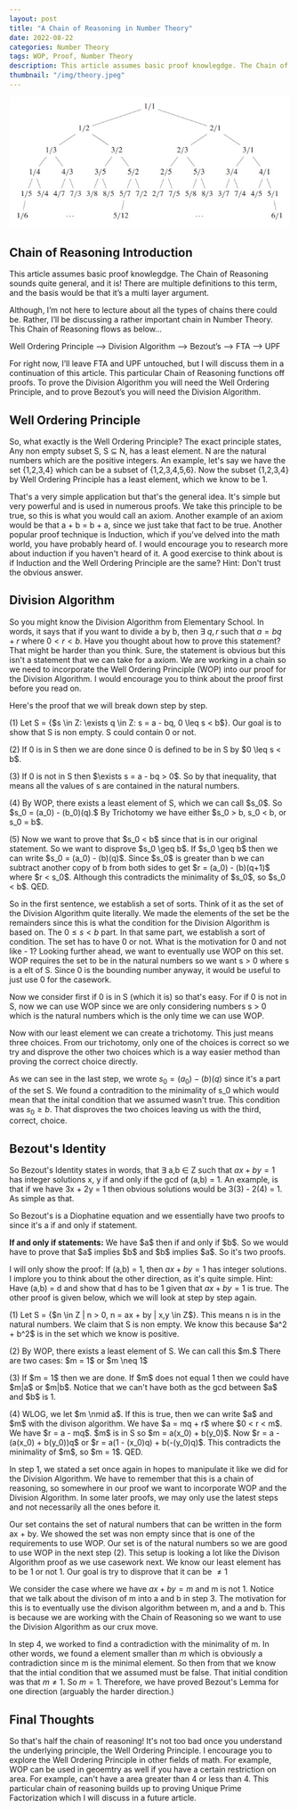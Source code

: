 ```yaml
---
layout: post
title: "A Chain of Reasoning in Number Theory"
date: 2022-08-22
categories: Number Theory
tags: WOP, Proof, Number Theory
description: This article assumes basic proof knowlegdge. The Chain of Reasoning sounds quite general, and it is! There are multiple definitions to this term, and the basis would be that it’s a multi layer argument. Although, I’m not here to lecture about all the types of chains there could be. Rather, I’ll be discussing a rather important chain in Number Theory. This Chain of Reasoning flows as below ...
thumbnail: "/img/theory.jpeg"
---
```


<img class="normal" src="/img/theory.jpeg">

## Chain of Reasoning Introduction

This article assumes basic proof knowlegdge. The Chain of Reasoning sounds quite general, and it is! There are multiple definitions to this term, and the basis would be that it’s a multi layer argument.

Although, I’m not here to lecture about all the types of chains there could be. Rather, I’ll be discussing a rather important chain in Number Theory. This Chain of Reasoning flows as below…

Well Ordering Principle —-> Division Algorithm —-> Bezout’s —-> FTA —-> UPF

For right now, I’ll leave FTA and UPF untouched, but I will discuss them in a continuation of this article. This particular Chain of Reasoning functions off proofs. To prove the Division Algorithm you will need the Well Ordering Principle, and to prove Bezout’s you will need the Division Algorithm.

## Well Ordering Principle

So, what exactly is the Well Ordering Principle? The exact principle states, Any non empty subset S, S $\subseteq$ N, has a least element. N are the natural numbers which are the positive integers.
An example, let's say we have the set {1,2,3,4} which can be a subset of {1,2,3,4,5,6}. Now the subset
{1,2,3,4} by Well Ordering Principle has a least element, which we know to be 1.

That's a very simple application but that's the general idea. It's simple but very powerful and is used in numerous proofs. We take this principle to be true, so this is what you would call an axiom. Another example of an axiom would be that a + b = b + a, since we just take that fact to be true. Another popular proof technique is Induction, which if you've delved into the math world, you have probably heard of. I would encourage you to research more about induction if you haven't heard of it. A good exercise to think about is if Induction and the Well Ordering Principle are the same? Hint: Don't trust the obvious answer.

## Division Algorithm

So you might know the Division Algorithm from Elementary School. In words, it says that if you want to divide a by b, then $\exists$ $q,r$ such that $a = bq + r$ where $0 < r < b$. Have you thought about how to prove this statement? That might be harder than you think. Sure, the statement is obvious but this isn't a statement that we can take for a axiom. We are working in a chain so we need to incorporate the Well Ordering Principle (WOP) into our proof for the Division Algorithm. I would encourage you to think about the proof first before you read on.

Here's the proof that we will break down step by step.

<div class = "proof">

  <p> (1) Let S = {$s \in Z: \exists q \in Z: s = a - bq, 0 \leq s < b$}. Our goal is to show that S is non empty. S could contain 0 or not. </p>

  <p> (2) If 0 is in S then we are done since 0 is defined to be in S by $0 \leq s < b$.</p>

  <p> (3) If 0 is not in S then $\exists s = a - bq > 0$. So by that inequality, that means all the values of s are contained in the natural numbers. </p>

  <p> (4) By WOP, there exists a least element of S, which we can call $s_0$. So $s_0 = (a_0) - (b_0)(q).$
  By Trichotomy we have either $s_0 > b, s_0 < b, or s_0 = b$. </p>

  <p> (5) Now we want to prove that $s_0 < b$ since that is in our original statement. So we want to disprove
  $s_0 \geq b$. If $s_0 \geq b$ then we can write $s_0 = (a_0) - (b)(q)$. Since $s_0$ is greater than b we can subtract another copy of b from both sides to get $r = (a_0) - (b)(q+1)$ where $r < s_0$. Although this contradicts the minimality of $s_0$, so $s_0 < b$. QED. </p>

</div>

So in the first sentence, we establish a set of sorts. Think of it as the set of the Division Algorithm quite literally. We made the elements of the set be the remainders since this is what the condition for the Division Algorithm is based on. The $0 \leq s < b$ part. In that same part, we establish a sort of condition. The set has to have 0 or not. What is the motivation for 0 and not like - 1? Looking further ahead, we want to eventually use WOP on this set. WOP requires the set to be in the natural numbers so we want s > 0 where s is a elt of S. Since 0 is the bounding number anyway, it would be useful to just use 0 for the casework.

Now we consider first if 0 is in S (which it is) so that's easy. For if 0 is not in S, now we can use WOP since we are only considering numbers s > 0 which is the natural numbers which is the only time we can use WOP.

Now with our least element we can create a trichotomy. This just means three choices. From our trichotomy, only one of the choices is correct so we try and disprove the other two choices which is a way easier method than proving the correct choice directly.

As we can see in the last step, we wrote $s_0 = (a_0) - (b)(q)$ since it's a part of the set S. We found a contradition to the minimality of s_0 which would mean that the inital condition that we assumed wasn't true. This condition was $s_0 \geq b$. That disproves the two choices leaving us with the third, correct, choice.

## Bezout's Identity

So Bezout's Identity states in words, that $\exists$ a,b $\in$ Z such that $ax + by = 1$ has integer solutions x, y if and only if the gcd of (a,b) = 1. An example, is that if we have 3x + 2y = 1 then obvious solutions would be 3(3) - 2(4) = 1. As simple as that.

So Bezout's is a Diophatine equation and we essentially have two proofs to since it's a if and only if statement.

<div class = "warning">
<b>If and only if statements:</b> We have $a$ then if and only if $b$. So we would have to prove that $a$ implies $b$ and $b$ implies $a$. So it's two proofs. 
</div>

I will only show the proof: If (a,b) = 1, then $ax + by = 1$ has integer solutions. I implore you to think about the other direction, as it's quite simple. Hint: Have (a,b) = d and show that d has to be 1 given that $ax + by = 1$ is true. The other proof is given below, which we will look at step by step again.

<div class = "proof">

<p> (1) Let S = {$n \in Z | n > 0, n = ax + by | x,y \in Z$}. This means n is in the natural numbers. 
We claim that S is non empty. We know this because $a^2 + b^2$ is in the set which we know is positive. </p>
<p> (2) By WOP, there exists a least element of S. We can call this $m.$ There are two cases: $m = 1$ or $m \neq 1$ </p>
<p> (3) If $m = 1$ then we are done. If $m$ does not equal 1 then we could have $m|a$ or $m|b$. Notice that we can't have both as the gcd between $a$ and $b$ is 1. </p>
<p> (4) WLOG, we let $m \nmid a$. If this is true, then we can write $a$ and $m$ with the divison algorithm. We have $a = mq + r$ where $0 < r < m$. We have $r = a - mq$. $m$ is in S so $m = a(x_0) + b(y_0)$. Now $r = a - (a(x_0) + b(y_0))q$ or $r = a(1 - (x_0)q) + b(-(y_0)q)$. This contradicts the minimality of $m$, so $m = 1$. QED. </p>
</div>

In step 1, we stated a set once again in hopes to manipulate it like we did for the Division Algorithm. We have to remember that this is a chain of reasoning, so somewhere in our proof we want to incorporate WOP and the Division Algorithm. In some later proofs, we may only use the latest steps and not necessarily all the ones before it.

Our set contains the set of natural numbers that can be written in the form ax + by. We showed the set was non empty since that is one of the requirements to use WOP. Our set is of the natural numbers so we are good to use WOP in the next step (2). This setup is looking a lot like the Divison Algorithm proof as we use casework next. We know our least element has to be 1 or not 1. Our goal is try to disprove that it can be $\neq 1$

We consider the case where we have $ax + by = m$ and m is not 1. Notice that we talk about the divison of m into a and b in step 3. The motivation for this is to eventually use the divison algorithm between m, and a and b. This is because we are working with the Chain of Reasoning so we want to use the Division Algorithm as our crux move.

In step 4, we worked to find a contradiction with the minimality of m. In other words, we found a element smaller than $m$ which is obviously a contradiction since m is the minimal element. So then from that we know that the intial condition that we assumed must be false. That initial condition was that $m \neq 1$. So $m = 1$. Therefore, we have proved Bezout's Lemma for one direction (arguably the harder direction.)

## Final Thoughts

So that's half the chain of reasoning! It's not too bad once you understand the underlying principle, the Well Ordering Principle. I encourage you to explore the Well Ordering Principle in other fields of math. For example, WOP can be used in geoemtry as well if you have a certain restriction on area. For example, can't have a area greater than 4 or less than 4. This particular chain of reasoning builds up to proving Unique Prime Factorization which I will discuss in a future article.

